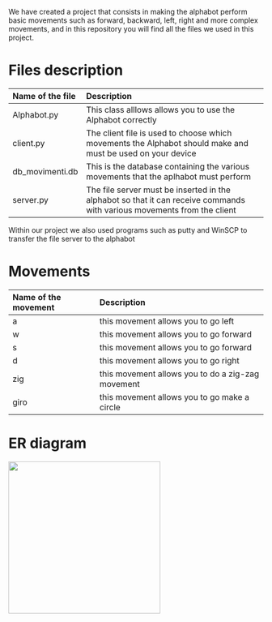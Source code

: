 We have created a project that consists in making the alphabot perform basic movements such as forward, backward, left, right and more complex movements, and in this repository you will find all the files we used in this project.


# Files description

| Name of the file     | Description                        
| :-------- | :--------------------------------- 
| Alphabot.py  | This class alllows allows you to use the Alphabot correctly
| client.py  | The client file is used to choose which movements the Alphabot should make and must be used on your device
| db_movimenti.db  | This is the database containing the various movements that the aplhabot must perform
| server.py | The file server must be inserted in the alphabot so that it can receive commands with various movements from the client

Within our project we also used programs such as putty and WinSCP to transfer the file server to the alphabot

# Movements
| Name of the movement     | Description                        
| :-------- | :--------------------------------- 
| a  | this movement allows you to go left
| w  | this movement allows you to go forward
| s  | this movement allows you to go forward
| d | this movement allows you to go right
| zig | this movement allows you to do a zig-zag movement
| giro | this movement allows you to go make a circle

# ER diagram

<img src="" width="300">
